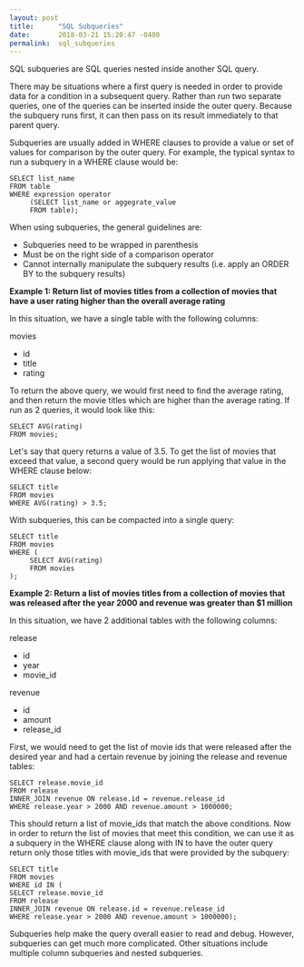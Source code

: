 ```yaml
---
layout: post
title:      "SQL Subqueries"
date:       2018-03-21 15:20:47 -0400
permalink:  sql_subqueries
---
```



SQL subqueries are SQL queries nested inside another SQL query.

There may be situations where a first query is needed in order to provide data for a condition in a subsequent query.  Rather than run two separate queries, one of the queries can be inserted inside the outer query.  Because the subquery runs first, it can then pass on its result immediately to that parent query.

Subqueries are usually added in WHERE clauses to provide a value or set of values for comparison by the outer query.  For example, the typical syntax to run a subquery in a WHERE clause would be:

```
SELECT list_name
FROM table
WHERE expression operator
     (SELECT list_name or aggegrate_value
     FROM table);
```

When using subqueries, the general guidelines are:

- Subqueries need to be wrapped in parenthesis
- Must be on the right side of a comparison operator
- Cannot internally manipulate the subquery results (i.e. apply an ORDER BY to the subquery results)

**Example 1: Return list of movies titles from a collection of movies that have a user rating higher than the overall average rating**

In this situation, we have a single table with the following columns:

movies
* id
* title
* rating

To return the above query, we would first need to find the average rating, and then return the movie titles which are higher than the average rating.  If run as 2 queries, it would look like this:

```
SELECT AVG(rating)
FROM movies;
```

Let's say that query returns a value of 3.5.  To get the list of movies that exceed that value, a second query would be run applying that value in the WHERE clause below:

```
SELECT title
FROM movies
WHERE AVG(rating) > 3.5;
```

With subqueries, this can be compacted into a single query:

```
SELECT title
FROM movies
WHERE (
     SELECT AVG(rating)
     FROM movies
);
```

**Example 2: Return a list of movies titles from a collection of movies that was released after the year 2000 and revenue was greater than $1 million**

In this situation, we have 2 additional tables with the following columns:

release
* id
* year
* movie_id

revenue
* id
* amount
* release_id

First, we would need to get the list of movie ids that were released after the desired year and had a certain revenue by joining the release and revenue tables:

```
SELECT release.movie_id
FROM release
INNER_JOIN revenue ON release.id = revenue.release_id
WHERE release.year > 2000 AND revenue.amount > 1000000;
```

This should return a list of movie_ids that match the above conditions.  Now in order to return the list of movies that meet this condition, we can use it as a subquery in the WHERE clause along with IN to have the outer query return only those titles with movie_ids that were provided by the subquery:

```
SELECT title
FROM movies
WHERE id IN (
SELECT release.movie_id
FROM release
INNER_JOIN revenue ON release.id = revenue.release_id
WHERE release.year > 2000 AND revenue.amount > 1000000);
```

Subqueries help make the query overall easier to read and debug.  However, subqueries can get much more complicated.  Other situations include multiple column subqueries and nested subqueries.
